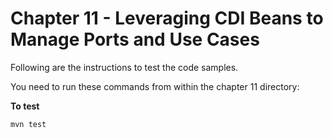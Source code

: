 # Chapter 11 - Leveraging CDI Beans to Manage Ports and Use Cases
Following are the instructions to test the code samples.

You need to run these commands from within the chapter 11 directory:

**To test**
```
mvn test
```

